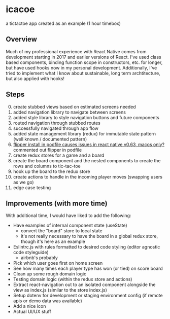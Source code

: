 # icacoe

a tictactoe app created as an example (1 hour timebox)

## Overview

Much of my professional experience with React Native comes from development starting in 2017 and earlier versions of React.
I've used class based components, binding function scope in constructors, etc. for longer, but have used hooks now in my personal development.
Additionally, I've tried to implement what I know about sustainable, long term archtitecture, but also applied with hooks!

## Steps

0. create stubbed views based on estimated screens needed
0. added navigation library to navigate between screens
0. added style library to style navigation buttons and future components
0. routed navigation through stubbed routes
0. successfully navigated through app flow
0. added state management library (redux) for immutable state pattern (well known / documented pattern)
0. [flipper install in podfile causes issues in react native v0.63, macos only?](https://github.com/facebook/react-native/issues/30836) commented out flipper in podfile
0. create redux stores for a game and a board
0. create the board component and the nested components to create the rows and columns to tic-tac-toe
0. hook up the board to the redux store
0. create actions to handle in the incoming player moves (swapping users as we go)
0. edge case testing

## Improvements (with more time)

With additional time, I would have liked to add the following:

- Have examples of internal component state (useState)
  - convert the "board" store to local state
  - it's not really necessary to have the board in a global redux store, though it's here as an example
- Eslintrc.js with rules formatted to desired code styling (editor agnostic code styleguide)
  - airbnb's probably
- Pick which user goes first on home screen
- See how many times each player type has won (or tied) on score board
- Clean up some rough domain logic 
- Testing domain logic (within the redux store and actions)
- Extract react-navigation out to an isolated component alongside the view as index.js (similar to the store index.js)
- Setup dotenv for development or staging environment config (if remote apis or demo data was available)
- Add a nice icon
- Actual UI/UX stuff
